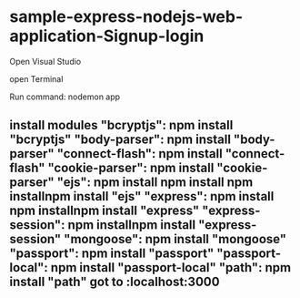 # sample-express-nodejs-web-application-Signup-login

Open Visual Studio

open Terminal

Run command: nodemon app

install modules
 "bcryptjs": npm install "bcryptjs"
    "body-parser": npm install "body-parser"
    "connect-flash": npm install "connect-flash"
    "cookie-parser": npm install   "cookie-parser"
    "ejs": npm install npm install npm installnpm install  "ejs"
    "express": npm install npm installnpm install  "express"
    "express-session": npm installnpm install  "express-session"
    "mongoose": npm install   "mongoose"
    "passport": npm install   "passport"
    "passport-local": npm install "passport-local"
    "path": npm install "path"
got to :localhost:3000
-
